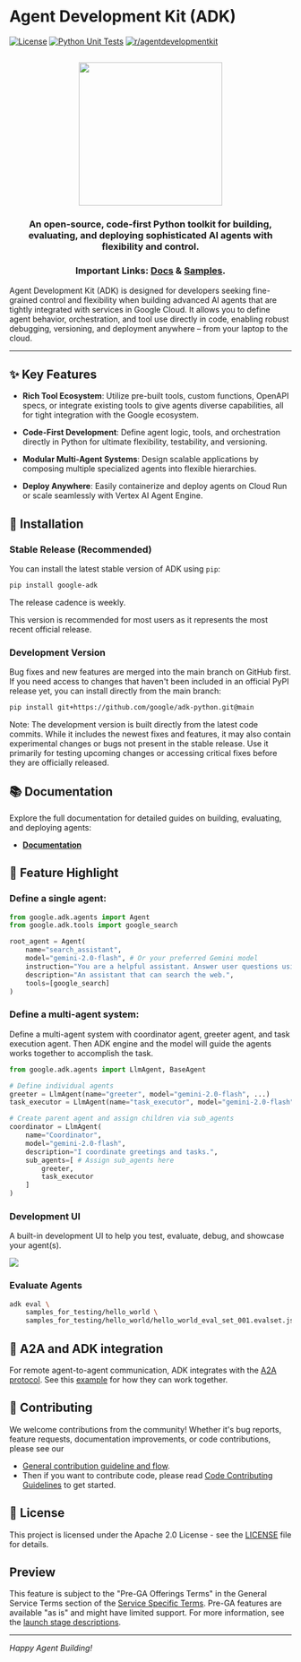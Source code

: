 # Agent Development Kit (ADK)

[![License](https://img.shields.io/badge/License-Apache_2.0-blue.svg)](LICENSE)
[![Python Unit Tests](https://github.com/google/adk-python/actions/workflows/python-unit-tests.yml/badge.svg)](https://github.com/google/adk-python/actions/workflows/python-unit-tests.yml)
[![r/agentdevelopmentkit](https://img.shields.io/badge/Reddit-r%2Fagentdevelopmentkit-FF4500?style=flat&logo=reddit&logoColor=white)](https://www.reddit.com/r/agentdevelopmentkit/)

<html>
    <h2 align="center">
      <img src="https://raw.githubusercontent.com/google/adk-python/main/assets/agent-development-kit.png" width="256"/>
    </h2>
    <h3 align="center">
      An open-source, code-first Python toolkit for building, evaluating, and deploying sophisticated AI agents with flexibility and control.
    </h3>
    <h3 align="center">
      Important Links:
      <a href="https://google.github.io/adk-docs/">Docs</a> &
      <a href="https://github.com/google/adk-samples">Samples</a>.
    </h3>
</html>

Agent Development Kit (ADK) is designed for developers seeking fine-grained
control and flexibility when building advanced AI agents that are tightly
integrated with services in Google Cloud. It allows you to define agent
behavior, orchestration, and tool use directly in code, enabling robust
debugging, versioning, and deployment anywhere – from your laptop to the cloud.


---

## ✨ Key Features

- **Rich Tool Ecosystem**: Utilize pre-built tools, custom functions,
  OpenAPI specs, or integrate existing tools to give agents diverse
  capabilities, all for tight integration with the Google ecosystem.

- **Code-First Development**: Define agent logic, tools, and orchestration
  directly in Python for ultimate flexibility, testability, and versioning.

- **Modular Multi-Agent Systems**: Design scalable applications by composing
  multiple specialized agents into flexible hierarchies.

- **Deploy Anywhere**: Easily containerize and deploy agents on Cloud Run or
  scale seamlessly with Vertex AI Agent Engine.


## 🚀 Installation

### Stable Release (Recommended)

You can install the latest stable version of ADK using `pip`:

```bash
pip install google-adk
```

The release cadence is weekly.

This version is recommended for most users as it represents the most recent official release.

### Development Version
Bug fixes and new features are merged into the main branch on GitHub first. If you need access to changes that haven't been included in an official PyPI release yet, you can install directly from the main branch:

```bash
pip install git+https://github.com/google/adk-python.git@main
```

Note: The development version is built directly from the latest code commits. While it includes the newest fixes and features, it may also contain experimental changes or bugs not present in the stable release. Use it primarily for testing upcoming changes or accessing critical fixes before they are officially released.

## 📚 Documentation

Explore the full documentation for detailed guides on building, evaluating, and
deploying agents:

* **[Documentation](https://google.github.io/adk-docs)**

## 🏁 Feature Highlight

### Define a single agent:

```python
from google.adk.agents import Agent
from google.adk.tools import google_search

root_agent = Agent(
    name="search_assistant",
    model="gemini-2.0-flash", # Or your preferred Gemini model
    instruction="You are a helpful assistant. Answer user questions using Google Search when needed.",
    description="An assistant that can search the web.",
    tools=[google_search]
)
```

### Define a multi-agent system:

Define a multi-agent system with coordinator agent, greeter agent, and task execution agent. Then ADK engine and the model will guide the agents works together to accomplish the task.

```python
from google.adk.agents import LlmAgent, BaseAgent

# Define individual agents
greeter = LlmAgent(name="greeter", model="gemini-2.0-flash", ...)
task_executor = LlmAgent(name="task_executor", model="gemini-2.0-flash", ...)

# Create parent agent and assign children via sub_agents
coordinator = LlmAgent(
    name="Coordinator",
    model="gemini-2.0-flash",
    description="I coordinate greetings and tasks.",
    sub_agents=[ # Assign sub_agents here
        greeter,
        task_executor
    ]
)
```

### Development UI

A built-in development UI to help you test, evaluate, debug, and showcase your agent(s).

<img src="https://raw.githubusercontent.com/google/adk-python/main/assets/adk-web-dev-ui-function-call.png"/>

###  Evaluate Agents

```bash
adk eval \
    samples_for_testing/hello_world \
    samples_for_testing/hello_world/hello_world_eval_set_001.evalset.json
```

## 🤖 A2A and ADK integration

For remote agent-to-agent communication, ADK integrates with the
[A2A protocol](https://github.com/google/A2A/).
See this [example](https://github.com/google/A2A/tree/main/samples/python/agents/google_adk)
for how they can work together.

## 🤝 Contributing

We welcome contributions from the community! Whether it's bug reports, feature requests, documentation improvements, or code contributions, please see our 
- [General contribution guideline and flow](https://google.github.io/adk-docs/contributing-guide/#questions).
- Then if you want to contribute code, please read [Code Contributing Guidelines](./CONTRIBUTING.md) to get started.

## 📄 License

This project is licensed under the Apache 2.0 License - see the [LICENSE](LICENSE) file for details.

## Preview

This feature is subject to the "Pre-GA Offerings Terms" in the General Service Terms section of the [Service Specific Terms](https://cloud.google.com/terms/service-terms#1). Pre-GA features are available "as is" and might have limited support. For more information, see the [launch stage descriptions](https://cloud.google.com/products?hl=en#product-launch-stages).

---

*Happy Agent Building!*
